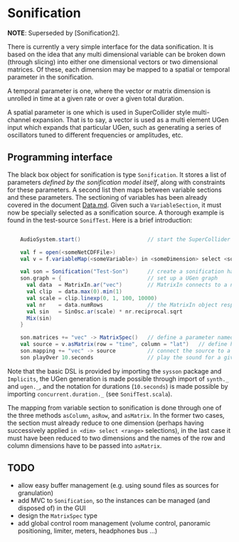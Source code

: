 # Sonification

__NOTE__: Superseded by [Sonification2].

There is currently a very simple interface for the data sonification. It is based on the idea that any multi dimensional variable can be broken down (through slicing) into either one dimensional vectors or two dimensional matrices. Of these, each dimension may be mapped to a spatial or temporal parameter in the sonification.

A temporal parameter is one, where the vector or matrix dimension is unrolled in time at a given rate or over a given total duration.

A spatial parameter is one which is used in SuperCollider style multi-channel expansion. That is to say, a vector is used as a multi element UGen input which expands that particular UGen, such as generating a series of oscillators tuned to different frequencies or amplitudes, etc.

## Programming interface

The black box object for sonification is type `Sonification`. It stores a list of parameters _defined by the sonification model itself_, along with constraints for these parameters. A second list then maps between variable sections and these parameters. The sectioning of variables has been already covered in the document [Data.md](Data.md). Given such a `VariableSection`, it must now be specially selected as a sonification source. A thorough example is found in the test-source `SonifTest`. Here is a brief introduction:

```scala

    AudioSystem.start()                     // start the SuperCollider server

    val f = open(<someNetCDFFile>)
    val v = f.variableMap(<someVariable>) in <someDimension> select <someRange>

    val son = Sonification("Test-Son")      // create a sonification handler
    son.graph = {                           // set up a UGen graph
      val data  = MatrixIn.ar("vec")        // MatrixIn connects to a named parameter
      val clip  = data.max(0).min(1)
      val scale = clip.linexp(0, 1, 100, 10000)
      val nr    = data.numRows              // the MatrixIn object responds to numRows and numColumns
      val sin   = SinOsc.ar(scale) * nr.reciprocal.sqrt
      Mix(sin)
    }

    son.matrices += "vec" -> MatrixSpec()   // define a parameter named "vec" -- MatrixSpec is not yet developed!
    val source = v.asMatrix(row = "time", column = "lat")   // define how each matrix dimension is interpreted
    son.mapping += "vec" -> source          // connect the source to a given parameter
    son playOver 10.seconds                 // play the sound for a given duration

```

Note that the basic DSL is provided by importing the `sysson` package and `Implicits`, the UGen generation is made possible through import of `synth._` and `ugen._`, and the notation for durations (`10.seconds`) is made possible by importing `concurrent.duration._` (see `SonifTest.scala`).

The mapping from variable section to sonification is done through one of the three methods `asColumn`, `asRow`, and `asMatrix`. In the former two cases, the section must already reduce to one dimension (perhaps having successively applied `in <dim> select <range>` selections), in the last case it must have been reduced to two dimensions and the names of the row and column dimensions have to be passed into `asMatrix`.

## TODO

 - allow easy buffer management (e.g. using sound files as sources for granulation)
 - add MVC to `Sonification`, so the instances can be managed (and disposed of) in the GUI
 - design the `MatrixSpec` type
 - add global control room management (volume control, panoramic positioning, limiter, meters, headphones bus ...)
